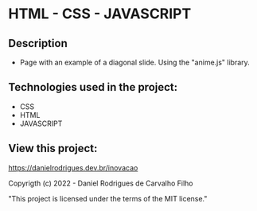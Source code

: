 # HTML - CSS - JAVASCRIPT

## Description

- Page with an example of a diagonal slide. Using the "anime.js" library.

## Technologies used in the project:

- CSS
- HTML
- JAVASCRIPT

## View this project:

https://danielrodrigues.dev.br/inovacao

Copyrigth (c) 2022 - Daniel Rodrigues de Carvalho Filho

"This project is licensed under the terms of the MIT license."
